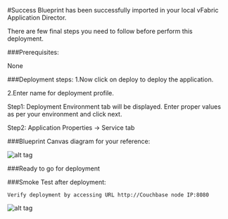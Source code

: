 #Success
Blueprint has been successfully imported in your local vFabric Application Director. 

There are  few final steps you need to follow before perform this deployment.

###Prerequisites:

None

###Deployment steps:
1.Now click on deploy to deploy the application.

2.Enter name for deployment profile.

Step1: Deployment Environment tab will be displayed. Enter proper values as per your environment and click next.


Step2: Application Properties -> Service tab

###Blueprint Canvas diagram for your reference: 

![alt tag](https://raw.github.com/vmware-applicationdirector/solutions-import-beta/Couchbase-NoSQL-Database-1_8_1-Blueprint-50/Couchbase-NoSQL-Database-1.8.1-Blueprint-canvas.png)

###Ready to go for deployment


###Smoke Test after deployment:

	Verify deployment by accessing URL http://Couchbase node IP:8080

![alt tag](https://raw.github.com/vmware-applicationdirector/solutions-import-beta/Couchbase-NoSQL-Database-1_8_1-Blueprint-50/Smoke_Test.png)
		



 








